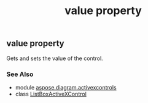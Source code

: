 ﻿---
title: value property
second_title: Aspose.Diagram for Python via .NET API References
description: 
type: docs
weight: 280
url: /python-net/aspose.diagram.activexcontrols/listboxactivexcontrol/value/
is_root: false
---

## value property


Gets and sets the value of the control.

### See Also
* module [aspose.diagram.activexcontrols](../../)
* class [ListBoxActiveXControl](/diagram/python-net/aspose.diagram.activexcontrols/listboxactivexcontrol)
